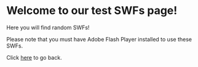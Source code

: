 # Welcome to our test SWFs page!
Here you will find random SWFs!

Please note that you must have Adobe Flash Player installed to use these SWFs.

Click [here](https://dankdominick.github.io/) to go back.
